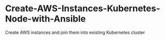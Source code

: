 # Create-AWS-Instances-Kubernetes-Node-with-Ansible
Create AWS instances and join them into existing Kubernetes cluster
